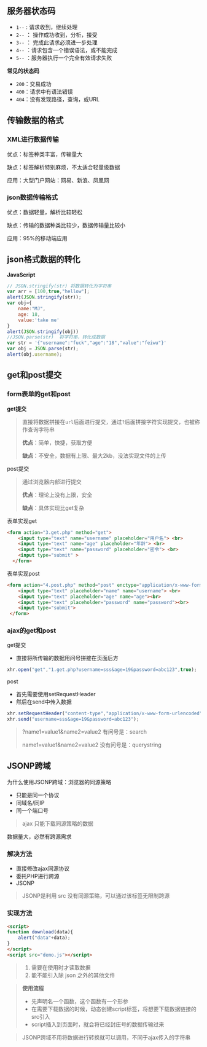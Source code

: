 ## 服务器状态码

- `1--` :   请求收到，继续处理
- `2--` ： 操作成功收到，分析，接受
- `3--` ： 完成此请求必须进一步处理
- `4--` ：请求包含一个错误语法，或不能完成
- `5--` ：服务器执行一个完全有效请求失败

**常见的状态码**

- `200`：交易成功
- `400`：请求中有语法错误
- `404`：没有发现路径，查询，或URL

## 传输数据的格式

### XML进行数据传输

优点：标签种类丰富，传输量大

缺点：标签解析特别麻烦，不太适合轻量级数据

应用：大型门户网站：网易、新浪、凤凰网

### json数据传输格式

优点：数据轻量，解析比较轻松

缺点：传输的数据种类比较少，数据传输量比较小

应用：95%的移动端应用

## json格式数据的转化

**JavaScript**

```js
// JSON.stringify(str) 将数据转化为字符串
var arr = [100,true,"hellow"];
alert(JSON.stringify(str));
var obj={
    name:"MJ",
    age: 18,
    value:'take me'
}
alert(JSON.stringify(obj))
//JSON.parse(str)  将字符串，转化成数据
var str = '{"username":"fuck","age":"18","value":"feiwu"}'
var obj = JSON.parse(str);
alert(obj.username);
```



## get和post提交

### form表单的get和post

**get提交**

> 直接将数据拼接在`url`后面进行提交，通过`?`后面拼接字符实现提交，也被称作查询字符串
>
> **优点**：简单，快捷，获取方便
>
> **缺点**：不安全，数据有上限、最大2kb，没法实现文件的上传

post提交

> 通过浏览器内部进行提交
>
> **优点**：理论上没有上限，安全
>
> **缺点**：具体实现比get复杂

表单实现get

```html
<form action="3.get.php" method="get">
    <input type="text" name="username" placeholder="用户名"> <br>
    <input type="text" name="age" placeholder="年龄"> <br>
    <input type="text" name="password" placeholder="密令"> <br>
    <input type="submit" >
  </form>
```

表单实现post

```html
<form action="4.post.php" method="post" enctype="application/x-www-form-urlencoded">
    <input type="text" placeholder="name" name="username"> <br>
    <input type="text" placeholder="age" name="age"><br>
    <input type="text" placeholder="password" name="password"><br>
    <input type="submit">
 </form>
```

### ajax的get和post

get提交

- 直接将所传输的数据用问号拼接在页面后方

```js
xhr.open("get","1.get.php?username=sss&age=19&password=abc123",true);
```

post

- 首先需要使用setRequestHeader
- 然后在send中传入数据

```js
xhr.setRequestHeader("content-type","application/x-www-form-urlencoded")
xhr.send("username=sss&age=19&password=abc123");  
```

> ?name1=value1&name2=value2       有问号是：search
>
> name1=value1&name2=value2         没有问号是：querystring

## JSONP跨域

为什么使用JSONP跨域：浏览器的同源策略

- 只能是同一个协议
- 同域名/同IP
- 同一个端口号

> ajax 只能下载同源策略的数据

数据量大，必然有跨源需求

### 解决方法

- 直接修改ajax同源协议
- 委托PHP进行跨源
- JSONP

> JSONP是利用 src 没有同源策略，可以通过该标签无限制跨源

### 实现方法

```html
<script>
function download(data){
    alert("data"+data);
}
</script>
<script src="demo.js"></script>
```

> 1. 需要在使用时才读取数据
> 2. 能不能引入除 json 之外的其他文件

> **使用流程**
>
> - 先声明名一个函数，这个函数有一个形参
> - 在需要下载数据的时候，动态创建script标签，将想要下载数据链接的src引入
> - script插入到页面时，就会将已经封庄号的数据传输过来

> JSONP跨域不用将数据进行转换就可以调用，不同于ajax传入的字符串
